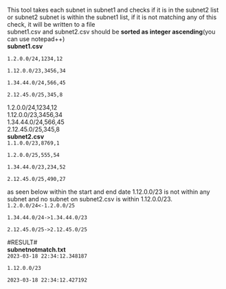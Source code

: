 <p>This tool takes each subnet in subnet1 and checks if it is in the subnet2 list or subnet2 subnet is within the subnet1 list, if it is not matching any of this check, it will be written to a file&nbsp;<br />
subnet1.csv and subnet2.csv should be <strong>sorted as integer ascending</strong>(you can use notepad++)&nbsp;<br />
<strong>subnet1.csv</strong>&nbsp;<br />
<div class="snippet-clipboard-content notranslate position-relative overflow-auto" data-snippet-clipboard-copy-content="1.2.0.0/24,1234,12<br />
1.12.0.0/23,3456,34<br />
1.34.44.0/24,566,45<br />
2.12.45.0/25,345,8<br />"><code>1.2.0.0/24,1234,12<br />
1.12.0.0/23,3456,34<br />
1.34.44.0/24,566,45<br />
2.12.45.0/25,345,8<br />
</code></pre></div>
 1.2.0.0/24,1234,12<br />
1.12.0.0/23,3456,34<br />
1.34.44.0/24,566,45<br />
2.12.45.0/25,345,8<br />
<strong>subnet2.csv</strong><br />
<div class="snippet-clipboard-content notranslate position-relative overflow-auto" data-snippet-clipboard-copy-content="1.1.0.0/23,8769,1<br />
1.2.0.0/25,555,54<br />
1.34.44.0/23,234,52<br />
2.12.45.0/25,490,27<br />"><code>1.1.0.0/23,8769,1<br />
1.2.0.0/25,555,54<br />
1.34.44.0/23,234,52<br />
2.12.45.0/25,490,27<br />
</code></pre></div>
as seen below within the start and end date 1.12.0.0/23 is not within any subnet and no subnet on subnet2.csv is within 1.12.0.0/23.<br />
<div class="snippet-clipboard-content notranslate position-relative overflow-auto" data-snippet-clipboard-copy-content="1.2.0.0/24&lt;-1.2.0.0/25&nbsp; &nbsp;<br />
1.34.44.0/24-&gt;1.34.44.0/23<br />
2.12.45.0/25-&gt;2.12.45.0/25<br />"><code>1.2.0.0/24&lt;-1.2.0.0/25&nbsp; &nbsp;<br />
1.34.44.0/24-&gt;1.34.44.0/23<br />
2.12.45.0/25-&gt;2.12.45.0/25<br />
</code></pre></div>
#RESULT#&nbsp;<br />
<strong>subnetnotmatch.txt</strong><br />
<div class="snippet-clipboard-content notranslate position-relative overflow-auto" data-snippet-clipboard-copy-content="2023-03-18 22:34:12.348187<br />
1.12.0.0/23<br />
2023-03-18 22:34:12.427192<br />"><code>2023-03-18 22:34:12.348187<br />
1.12.0.0/23<br />
2023-03-18 22:34:12.427192<br />
</code></pre></div>
</p>



